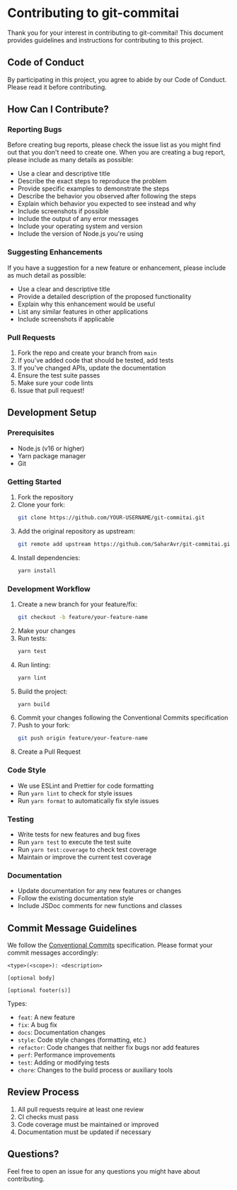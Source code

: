 # Contributing to git-commitai

Thank you for your interest in contributing to git-commitai! This document provides guidelines and instructions for contributing to this project.

## Code of Conduct

By participating in this project, you agree to abide by our Code of Conduct. Please read it before contributing.

## How Can I Contribute?

### Reporting Bugs

Before creating bug reports, please check the issue list as you might find out that you don't need to create one. When you are creating a bug report, please include as many details as possible:

- Use a clear and descriptive title
- Describe the exact steps to reproduce the problem
- Provide specific examples to demonstrate the steps
- Describe the behavior you observed after following the steps
- Explain which behavior you expected to see instead and why
- Include screenshots if possible
- Include the output of any error messages
- Include your operating system and version
- Include the version of Node.js you're using

### Suggesting Enhancements

If you have a suggestion for a new feature or enhancement, please include as much detail as possible:

- Use a clear and descriptive title
- Provide a detailed description of the proposed functionality
- Explain why this enhancement would be useful
- List any similar features in other applications
- Include screenshots if applicable

### Pull Requests

1. Fork the repo and create your branch from `main`
2. If you've added code that should be tested, add tests
3. If you've changed APIs, update the documentation
4. Ensure the test suite passes
5. Make sure your code lints
6. Issue that pull request!

## Development Setup

### Prerequisites

- Node.js (v16 or higher)
- Yarn package manager
- Git

### Getting Started

1. Fork the repository
2. Clone your fork:
   ```bash
   git clone https://github.com/YOUR-USERNAME/git-commitai.git
   ```
3. Add the original repository as upstream:
   ```bash
   git remote add upstream https://github.com/SaharAvr/git-commitai.git
   ```
4. Install dependencies:
   ```bash
   yarn install
   ```

### Development Workflow

1. Create a new branch for your feature/fix:
   ```bash
   git checkout -b feature/your-feature-name
   ```
2. Make your changes
3. Run tests:
   ```bash
   yarn test
   ```
4. Run linting:
   ```bash
   yarn lint
   ```
5. Build the project:
   ```bash
   yarn build
   ```
6. Commit your changes following the Conventional Commits specification
7. Push to your fork:
   ```bash
   git push origin feature/your-feature-name
   ```
8. Create a Pull Request

### Code Style

- We use ESLint and Prettier for code formatting
- Run `yarn lint` to check for style issues
- Run `yarn format` to automatically fix style issues

### Testing

- Write tests for new features and bug fixes
- Run `yarn test` to execute the test suite
- Run `yarn test:coverage` to check test coverage
- Maintain or improve the current test coverage

### Documentation

- Update documentation for any new features or changes
- Follow the existing documentation style
- Include JSDoc comments for new functions and classes

## Commit Message Guidelines

We follow the [Conventional Commits](https://www.conventionalcommits.org/) specification. Please format your commit messages accordingly:

```
<type>(<scope>): <description>

[optional body]

[optional footer(s)]
```

Types:
- `feat`: A new feature
- `fix`: A bug fix
- `docs`: Documentation changes
- `style`: Code style changes (formatting, etc.)
- `refactor`: Code changes that neither fix bugs nor add features
- `perf`: Performance improvements
- `test`: Adding or modifying tests
- `chore`: Changes to the build process or auxiliary tools

## Review Process

1. All pull requests require at least one review
2. CI checks must pass
3. Code coverage must be maintained or improved
4. Documentation must be updated if necessary

## Questions?

Feel free to open an issue for any questions you might have about contributing. 